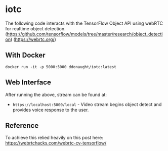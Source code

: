 # iotc

The following code interacts with the TensorFlow Object API using webRTC for realtime object detection.
(https://github.com/tensorflow/models/tree/master/research/object_detection)
(https://webrtc.org/)


## With Docker
```$xslt
docker run -it -p 5000:5000 ddonaught/iotc:latest
```

## Web Interface

After running the above, stream can be found at:
-  `https://localhost:5000/local` - Video stream begins object detect and provides voice response to the user.


## Reference

To achieve this relied heavily on this post here:
https://webrtchacks.com/webrtc-cv-tensorflow/

